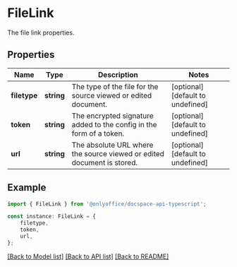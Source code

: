 # FileLink

The file link properties.

## Properties

Name | Type | Description | Notes
------------ | ------------- | ------------- | -------------
**filetype** | **string** | The type of the file for the source viewed or edited document. | [optional] [default to undefined]
**token** | **string** | The encrypted signature added to the config in the form of a token. | [optional] [default to undefined]
**url** | **string** | The absolute URL where the source viewed or edited document is stored. | [optional] [default to undefined]

## Example

```typescript
import { FileLink } from '@onlyoffice/docspace-api-typescript';

const instance: FileLink = {
    filetype,
    token,
    url,
};
```

[[Back to Model list]](../README.md#documentation-for-models) [[Back to API list]](../README.md#documentation-for-api-endpoints) [[Back to README]](../README.md)
